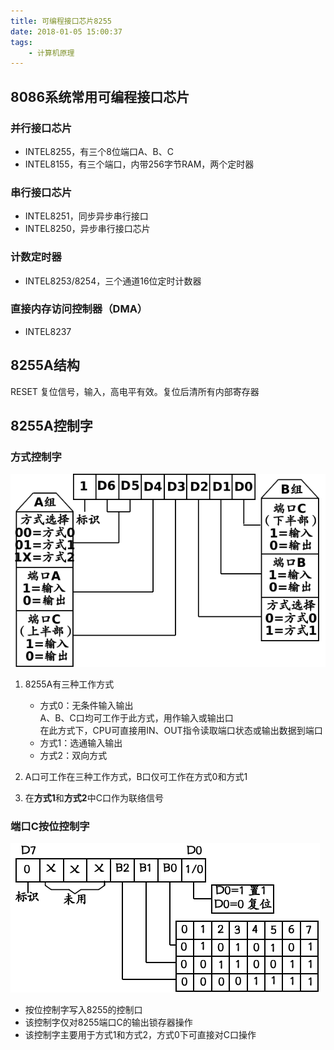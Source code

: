 ```yaml
---
title: 可编程接口芯片8255
date: 2018-01-05 15:00:37
tags:
    - 计算机原理
---
```

## 8086系统常用可编程接口芯片

### 并行接口芯片
- INTEL8255，有三个8位端口A、B、C
- INTEL8155，有三个端口，内带256字节RAM，两个定时器

### 串行接口芯片
- INTEL8251，同步异步串行接口
- INTEL8250，异步串行接口芯片

### 计数定时器
- INTEL8253/8254，三个通道16位定时计数器

### 直接内存访问控制器（DMA）
- INTEL8237

## 8255A结构
RESET 复位信号，输入，高电平有效。复位后清所有内部寄存器

## 8255A控制字  

### 方式控制字
![方式控制字](https://github.com/avvount/Picture-Bed/raw/master/8255_ctrl.png)  
1. 8255A有三种工作方式  
    - 方式0：无条件输入输出  
    A、B、C口均可工作于此方式，用作输入或输出口  
    在此方式下，CPU可直接用IN、OUT指令读取端口状态或输出数据到端口
    - 方式1：选通输入输出  
    - 方式2：双向方式  

2. A口可工作在三种工作方式，B口仅可工作在方式0和方式1  
3. 在**方式1**和**方式2**中C口作为联络信号  

### 端口C按位控制字  
![端口C按位控制字](https://github.com/avvount/Picture-Bed/raw/master/%E7%AB%AF%E5%8F%A3C%E6%8C%89%E4%BD%8D%E6%8E%A7%E5%88%B6%E5%AD%97.png)  
- 按位控制字写入8255的控制口
- 该控制字仅对8255端口C的输出锁存器操作
- 该控制字主要用于方式1和方式2，方式0下可直接对C口操作  


  
